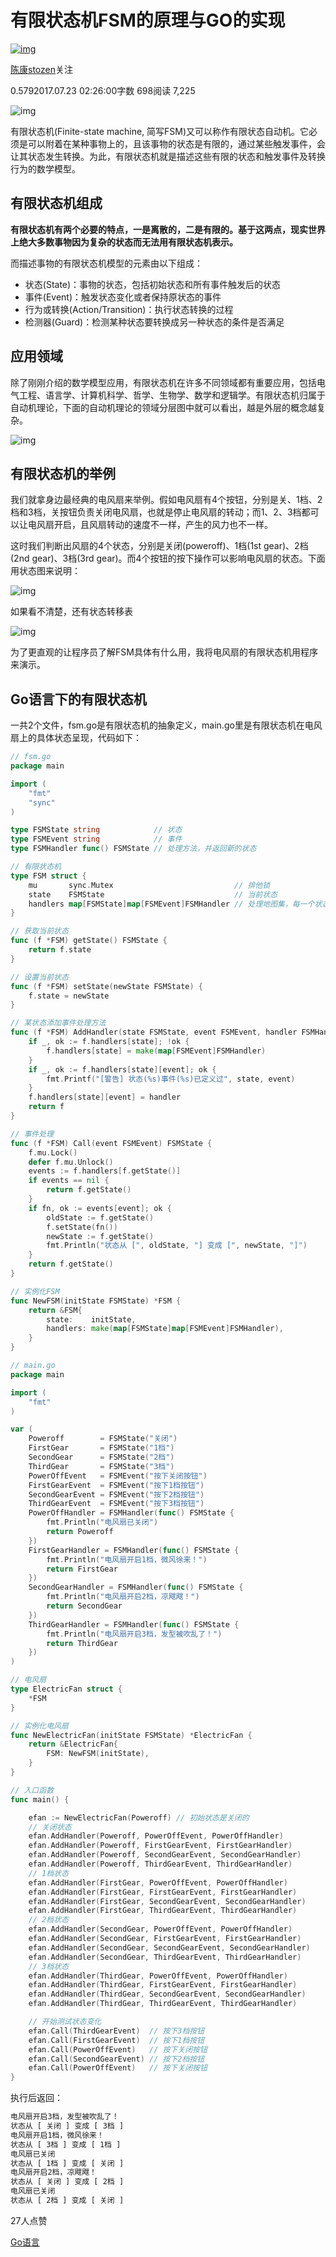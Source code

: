 # 有限状态机FSM的原理与GO的实现

[![img](https://upload.jianshu.io/users/upload_avatars/5709266/ad5afb07-d947-4ed2-9c94-f27f8cdd46d5?imageMogr2/auto-orient/strip|imageView2/1/w/96/h/96/format/webp)](https://www.jianshu.com/u/6078656f6748)

[陈康stozen](https://www.jianshu.com/u/6078656f6748)关注

0.5792017.07.23 02:26:00字数 698阅读 7,225

![img](https://upload-images.jianshu.io/upload_images/5709266-36eff66b41d11c07.png?imageMogr2/auto-orient/strip|imageView2/2/w/900/format/webp)

有限状态机(Finite-state machine, 简写FSM)又可以称作有限状态自动机。它必须是可以附着在某种事物上的，且该事物的状态是有限的，通过某些触发事件，会让其状态发生转换。为此，有限状态机就是描述这些有限的状态和触发事件及转换行为的数学模型。

## 有限状态机组成

**有限状态机有两个必要的特点，一是离散的，二是有限的。基于这两点，现实世界上绝大多数事物因为复杂的状态而无法用有限状态机表示。**

而描述事物的有限状态机模型的元素由以下组成：

- 状态(State)：事物的状态，包括初始状态和所有事件触发后的状态
- 事件(Event)：触发状态变化或者保持原状态的事件
- 行为或转换(Action/Transition)：执行状态转换的过程
- 检测器(Guard)：检测某种状态要转换成另一种状态的条件是否满足

## 应用领域

除了刚刚介绍的数学模型应用，有限状态机在许多不同领域都有重要应用，包括电气工程、语言学、计算机科学、哲学、生物学、数学和逻辑学。有限状态机归属于自动机理论，下面的自动机理论的领域分层图中就可以看出，越是外层的概念越复杂。

![img](https://upload-images.jianshu.io/upload_images/5709266-791b738cda6aa5f2.png?imageMogr2/auto-orient/strip|imageView2/2/w/440/format/webp)

## 有限状态机的举例

我们就拿身边最经典的电风扇来举例。假如电风扇有4个按钮，分别是关、1档、2档和3档，关按钮负责关闭电风扇，也就是停止电风扇的转动；而1、2、3档都可以让电风扇开启，且风扇转动的速度不一样，产生的风力也不一样。

这时我们判断出风扇的4个状态，分别是关闭(poweroff)、1档(1st gear)、2档(2nd gear)、3档(3rd gear)。而4个按钮的按下操作可以影响电风扇的状态。下面用状态图来说明：

![img](https://upload-images.jianshu.io/upload_images/5709266-b2eab09221fb9152.png?imageMogr2/auto-orient/strip|imageView2/2/w/569/format/webp)

如果看不清楚，还有状态转移表

![img](https://upload-images.jianshu.io/upload_images/5709266-d02202dfe551e897.png?imageMogr2/auto-orient/strip|imageView2/2/w/677/format/webp)

为了更直观的让程序员了解FSM具体有什么用，我将电风扇的有限状态机用程序来演示。

## Go语言下的有限状态机

一共2个文件，fsm.go是有限状态机的抽象定义，main.go里是有限状态机在电风扇上的具体状态呈现，代码如下：



```go
// fsm.go
package main

import (
    "fmt"
    "sync"
)

type FSMState string            // 状态
type FSMEvent string            // 事件
type FSMHandler func() FSMState // 处理方法，并返回新的状态

// 有限状态机
type FSM struct {
    mu       sync.Mutex                           // 排他锁
    state    FSMState                             // 当前状态
    handlers map[FSMState]map[FSMEvent]FSMHandler // 处理地图集，每一个状态都可以出发有限个事件，执行有限个处理
}

// 获取当前状态
func (f *FSM) getState() FSMState {
    return f.state
}

// 设置当前状态
func (f *FSM) setState(newState FSMState) {
    f.state = newState
}

// 某状态添加事件处理方法
func (f *FSM) AddHandler(state FSMState, event FSMEvent, handler FSMHandler) *FSM {
    if _, ok := f.handlers[state]; !ok {
        f.handlers[state] = make(map[FSMEvent]FSMHandler)
    }
    if _, ok := f.handlers[state][event]; ok {
        fmt.Printf("[警告] 状态(%s)事件(%s)已定义过", state, event)
    }
    f.handlers[state][event] = handler
    return f
}

// 事件处理
func (f *FSM) Call(event FSMEvent) FSMState {
    f.mu.Lock()
    defer f.mu.Unlock()
    events := f.handlers[f.getState()]
    if events == nil {
        return f.getState()
    }
    if fn, ok := events[event]; ok {
        oldState := f.getState()
        f.setState(fn())
        newState := f.getState()
        fmt.Println("状态从 [", oldState, "] 变成 [", newState, "]")
    }
    return f.getState()
}

// 实例化FSM
func NewFSM(initState FSMState) *FSM {
    return &FSM{
        state:    initState,
        handlers: make(map[FSMState]map[FSMEvent]FSMHandler),
    }
}
```



```go
// main.go
package main

import (
    "fmt"
)

var (
    Poweroff        = FSMState("关闭")
    FirstGear       = FSMState("1档")
    SecondGear      = FSMState("2档")
    ThirdGear       = FSMState("3档")
    PowerOffEvent   = FSMEvent("按下关闭按钮")
    FirstGearEvent  = FSMEvent("按下1档按钮")
    SecondGearEvent = FSMEvent("按下2档按钮")
    ThirdGearEvent  = FSMEvent("按下3档按钮")
    PowerOffHandler = FSMHandler(func() FSMState {
        fmt.Println("电风扇已关闭")
        return Poweroff
    })
    FirstGearHandler = FSMHandler(func() FSMState {
        fmt.Println("电风扇开启1档，微风徐来！")
        return FirstGear
    })
    SecondGearHandler = FSMHandler(func() FSMState {
        fmt.Println("电风扇开启2档，凉飕飕！")
        return SecondGear
    })
    ThirdGearHandler = FSMHandler(func() FSMState {
        fmt.Println("电风扇开启3档，发型被吹乱了！")
        return ThirdGear
    })
)

// 电风扇
type ElectricFan struct {
    *FSM
}

// 实例化电风扇
func NewElectricFan(initState FSMState) *ElectricFan {
    return &ElectricFan{
        FSM: NewFSM(initState),
    }
}

// 入口函数
func main() {

    efan := NewElectricFan(Poweroff) // 初始状态是关闭的
    // 关闭状态
    efan.AddHandler(Poweroff, PowerOffEvent, PowerOffHandler)
    efan.AddHandler(Poweroff, FirstGearEvent, FirstGearHandler)
    efan.AddHandler(Poweroff, SecondGearEvent, SecondGearHandler)
    efan.AddHandler(Poweroff, ThirdGearEvent, ThirdGearHandler)
    // 1档状态
    efan.AddHandler(FirstGear, PowerOffEvent, PowerOffHandler)
    efan.AddHandler(FirstGear, FirstGearEvent, FirstGearHandler)
    efan.AddHandler(FirstGear, SecondGearEvent, SecondGearHandler)
    efan.AddHandler(FirstGear, ThirdGearEvent, ThirdGearHandler)
    // 2档状态
    efan.AddHandler(SecondGear, PowerOffEvent, PowerOffHandler)
    efan.AddHandler(SecondGear, FirstGearEvent, FirstGearHandler)
    efan.AddHandler(SecondGear, SecondGearEvent, SecondGearHandler)
    efan.AddHandler(SecondGear, ThirdGearEvent, ThirdGearHandler)
    // 3档状态
    efan.AddHandler(ThirdGear, PowerOffEvent, PowerOffHandler)
    efan.AddHandler(ThirdGear, FirstGearEvent, FirstGearHandler)
    efan.AddHandler(ThirdGear, SecondGearEvent, SecondGearHandler)
    efan.AddHandler(ThirdGear, ThirdGearEvent, ThirdGearHandler)

    // 开始测试状态变化
    efan.Call(ThirdGearEvent)  // 按下3档按钮
    efan.Call(FirstGearEvent)  // 按下1档按钮
    efan.Call(PowerOffEvent)   // 按下关闭按钮
    efan.Call(SecondGearEvent) // 按下2档按钮
    efan.Call(PowerOffEvent)   // 按下关闭按钮
}
```

执行后返回：



```bash
电风扇开启3档，发型被吹乱了！
状态从 [ 关闭 ] 变成 [ 3档 ]
电风扇开启1档，微风徐来！
状态从 [ 3档 ] 变成 [ 1档 ]
电风扇已关闭
状态从 [ 1档 ] 变成 [ 关闭 ]
电风扇开启2档，凉飕飕！
状态从 [ 关闭 ] 变成 [ 2档 ]
电风扇已关闭
状态从 [ 2档 ] 变成 [ 关闭 ]
```



27人点赞



[Go语言](https://www.jianshu.com/nb/14641699)